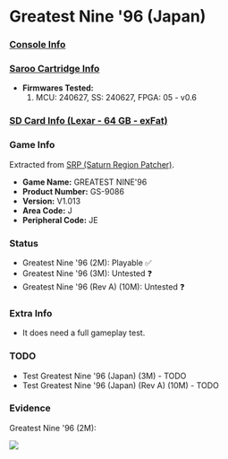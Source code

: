 # Greatest Nine '96 (Japan)

### [Console Info](../../../../../Info/Consoles/VA13/README.md)

### [Saroo Cartridge Info](../../../../../Info/Cartridges/RetroGameParadiseStore/1.32F/README.md)

- <b>Firmwares Tested:</b>
  1. MCU: 240627, SS: 240627, FPGA: 05 - v0.6

### [SD Card Info (Lexar - 64 GB - exFat)](../../../../../Info/SdCards/Lexar/64GB/exfat/README.md)

### Game Info

Extracted from [SRP (Saturn Region Patcher)](https://segaxtreme.net/resources/saturn-region-patcher.81/download).

- <b>Game Name:</b> GREATEST NINE'96
- <b>Product Number:</b> GS-9086
- <b>Version:</b> V1.013
- <b>Area Code:</b> J
- <b>Peripheral Code:</b> JE

### Status

- Greatest Nine '96 (2M): Playable :white_check_mark:
- Greatest Nine '96 (3M): Untested :question:
- Greatest Nine '96 (Rev A) (10M): Untested :question:

### Extra Info

- It does need a full gameplay test.

### TODO

- Test Greatest Nine '96 (Japan) (3M) - TODO
- Test Greatest Nine '96 (Japan) (Rev A) (10M) - TODO

### Evidence

Greatest Nine '96 (2M):

[![](https://img.youtube.com/vi/955Ok6vJGF0/0.jpg)](https://www.youtube.com/watch?v=955Ok6vJGF0)
